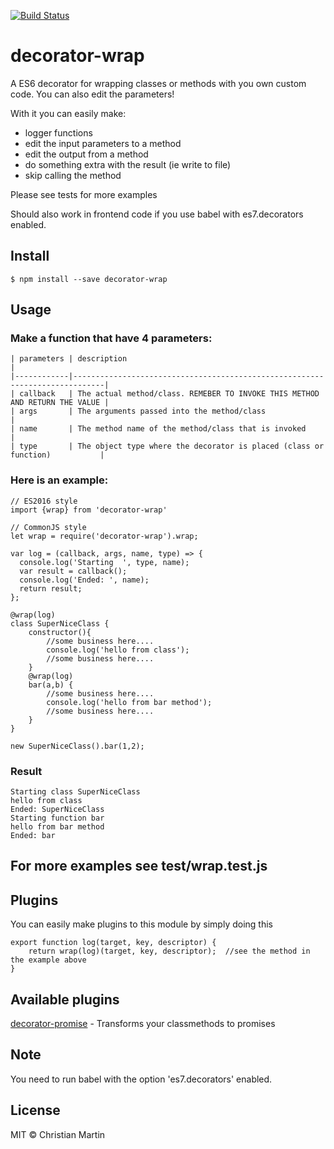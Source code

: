 [![Build Status](https://travis-ci.org/cmartin81/decorator-wrap.svg)](https://travis-ci.org/cmartin81/decorator-wrap)

# decorator-wrap
A ES6 decorator for wrapping classes or methods with you own custom code. You can also edit the parameters!

With it you can easily make:
* logger functions
* edit the input parameters to a method
* edit the output from a method
* do something extra with the result (ie write to file)
* skip calling the method

Please see tests for more examples

Should also work in frontend code if you use babel with es7.decorators enabled.

## Install
    $ npm install --save decorator-wrap
 
## Usage
### Make a function that have 4 parameters:

    | parameters | description                                                                 |
    |------------|-----------------------------------------------------------------------------| 
    | callback   | The actual method/class. REMEBER TO INVOKE THIS METHOD AND RETURN THE VALUE |
    | args       | The arguments passed into the method/class                                  |
    | name       | The method name of the method/class that is invoked                         |
    | type       | The object type where the decorator is placed (class or function)           |

### Here is an example:

    // ES2016 style
    import {wrap} from 'decorator-wrap'

    // CommonJS style
    let wrap = require('decorator-wrap').wrap;
    
    var log = (callback, args, name, type) => {
      console.log('Starting  ', type, name);
      var result = callback();
      console.log('Ended: ', name);
      return result;
    };

    @wrap(log)
    class SuperNiceClass {
        constructor(){
            //some business here.... 
            console.log('hello from class');
            //some business here.... 
        }
        @wrap(log)
        bar(a,b) {
            //some business here.... 
            console.log('hello from bar method');
            //some business here.... 
        }
    }
    
    new SuperNiceClass().bar(1,2);
    
### Result
    Starting class SuperNiceClass
    hello from class
    Ended: SuperNiceClass
    Starting function bar
    hello from bar method
    Ended: bar


## For more examples see test/wrap.test.js 

## Plugins
You can easily make plugins to this module by simply doing this

    export function log(target, key, descriptor) {
        return wrap(log)(target, key, descriptor);  //see the method in the example above
    }

## Available plugins
[decorator-promise](https://www.npmjs.com/package/decorator-promise) - Transforms your classmethods to promises

## Note
You need to run babel with the option 'es7.decorators' enabled.

## License
MIT © Christian Martin
